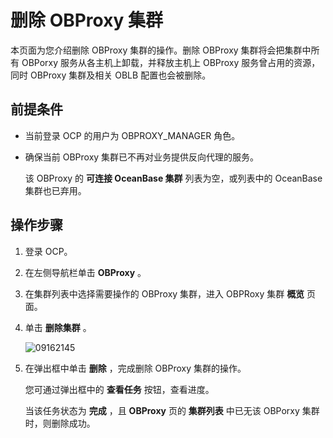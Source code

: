 删除 OBProxy 集群
==================================

本页面为您介绍删除 OBProxy 集群的操作。删除 OBProxy 集群将会把集群中所有 OBPorxy 服务从各主机上卸载，并释放主机上 OBProxy 服务曾占用的资源，同时 OBProxy 集群及相关 OBLB 配置也会被删除。

前提条件
-------------------------

* 当前登录 OCP 的用户为 OBPROXY_MANAGER 角色。

* 确保当前 OBProxy 集群已不再对业务提供反向代理的服务。

  该 OBProxy 的 **可连接 OceanBase 集群** 列表为空，或列表中的 OceanBase 集群也已弃用。
  
操作步骤
-------------------------

1. 登录 OCP。

2. 在左侧导航栏单击 **OBProxy** 。

3. 在集群列表中选择需要操作的 OBProxy 集群，进入 OBPRoxy 集群 **概览** 页面。

4. 单击 **删除集群** 。

   ![09162145](https://obbusiness-private.oss-cn-shanghai.aliyuncs.com/doc/img/ocp/401/%E5%88%A0%E9%99%A4obproxy%E9%9B%86%E7%BE%A41.png)

5. 在弹出框中单击 **删除** ，完成删除 OBProxy 集群的操作。

   您可通过弹出框中的 **查看任务** 按钮，查看进度。

   当该任务状态为 **完成** ，且 **OBProxy** 页的 **集群列表** 中已无该 OBPorxy 集群时，则删除成功。
